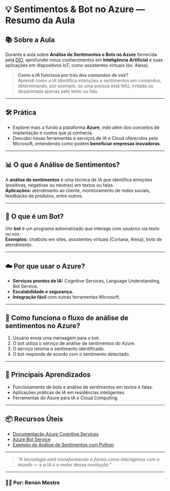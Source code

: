 # 💡 Sentimentos & Bot no Azure — Resumo da Aula

## 📚 Sobre a Aula

Durante a aula sobre **Análise de Sentimentos e Bots no Azure** fornecida pela [DIO](https://www.dio.me/), aprofundei meus conhecimentos em **Inteligência Artificial** e suas aplicações em dispositivos IoT, como assistentes virtuais (ex: Alexa).

> **Como a IA funciona por trás dos comandos de voz?**  
> Aprendi como a IA identifica intenções e sentimentos em comandos, determinando, por exemplo, se uma pessoa está feliz, irritada ou desanimada apenas pelo texto ou fala.

---

## 🛠️ Prática

- Explorei mais a fundo a plataforma **Azure**, indo além dos conceitos de implantação e custos que já conhecia.
- Descobri novas ferramentas e serviços de IA e Cloud oferecidos pela Microsoft, entendendo como podem **beneficiar empresas inovadoras**.

---

## 📊 O que é Análise de Sentimentos?

A **análise de sentimentos** é uma técnica de IA que identifica emoções (positivas, negativas ou neutras) em textos ou falas.  
**Aplicações:** atendimento ao cliente, monitoramento de redes sociais, feedbacks de produtos, entre outros.

---

## 🤖 O que é um Bot?

Um **bot** é um programa automatizado que interage com usuários via texto ou voz.  
**Exemplos:** chatbots em sites, assistentes virtuais (Cortana, Alexa), bots de atendimento.

---

## ☁️ Por que usar o Azure?

- **Serviços prontos de IA:** Cognitive Services, Language Understanding, Bot Service.
- **Escalabilidade e segurança.**
- **Integração fácil** com outras ferramentas Microsoft.

---

## 📝 Como funciona o fluxo de análise de sentimentos no Azure?

1. Usuário envia uma mensagem para o bot.
2. O bot utiliza o serviço de análise de sentimentos do Azure.
3. O serviço retorna o sentimento identificado.
4. O bot responde de acordo com o sentimento detectado.

---

## 🚀 Principais Aprendizados

- Funcionamento de bots e análise de sentimentos em textos e falas.
- Aplicações práticas de IA em residências inteligentes.
- Ferramentas do Azure para IA e Cloud Computing.

---

## 📦 Recursos Úteis

- [Documentação Azure Cognitive Services](https://learn.microsoft.com/azure/cognitive-services/)
- [Azure Bot Service](https://learn.microsoft.com/azure/bot-service/)
- [Exemplo de Análise de Sentimentos com Python](https://learn.microsoft.com/azure/cognitive-services/language-service/sentiment-opinion-mining/quickstart?tabs=python)

---

> _"A tecnologia está transformando a forma como interagimos com o mundo — e a IA é o motor dessa revolução."_

---

### 👨‍💻 Por: Renan Mestre